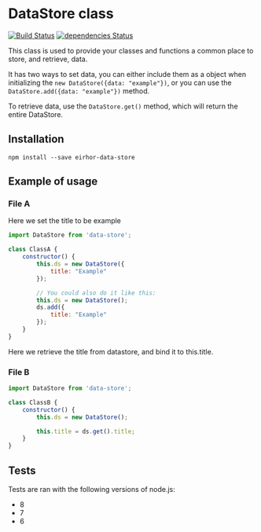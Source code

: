 # DataStore class
[![Build Status](https://travis-ci.org/eirhor/data-store.svg?branch=master)](https://travis-ci.org/eirhor/data-store)
[![dependencies Status](https://david-dm.org/eirhor/data-store/status.svg)](https://david-dm.org/eirhor/data-store)

This class is used to provide your classes and functions a common place to store, and retrieve, data.

It has two ways to set data, you can either include them as a object when initializing the `new DataStore({data: "example"})`, or you can use the `DataStore.add({data: "example"})` method.

To retrieve data, use the `DataStore.get()` method, which will return the entire DataStore.

## Installation
```
npm install --save eirhor-data-store
```

## Example of usage
### File A

Here we set the title to be example
```js
import DataStore from 'data-store';

class ClassA {
    constructor() {
        this.ds = new DataStore({
            title: "Example"
        });

        // You could also do it like this:
        this.ds = new DataStore();
        ds.add({
            title: "Example"
        });
    }
}
```

Here we retrieve the title from datastore, and bind it to this.title.
### File B
```js
import DataStore from 'data-store';

class ClassB {
    constructor() {
        this.ds = new DataStore();

        this.title = ds.get().title;
    }
}
```

## Tests
Tests are ran with the following versions of node.js:
* 8
* 7
* 6
